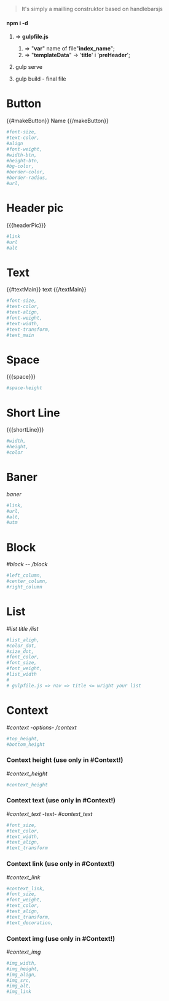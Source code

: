 > It's simply a mailling construktor based on handlebarsjs


#### npm i -d ####

1. => __gulpfile.js__
    1. => "__var__" name of file"__index_name__";
    2. => "__templateData__" -> '__title__' i '__preHeader__';


2. gulp serve

3. gulp build - final file



# Button
{{#makeButton}}
    Name
{{/makeButton}}
```bash
#font-size,
#text-color,
#align
#font-weight,
#width-btn,
#height-btn,
#bg-color,
#border-color,
#border-radius,
#url,
```

# Header pic
{{{headerPic}}}

```bash
#link
#url
#alt
```

# Text
{{#textMain}}
    text
{{/textMain}}

```bash
#font-size,
#text-color,
#text-align,
#font-weight,
#text-width,
#text-transform,
#text_main
`````

# Space
{{{space}}}

```bash
#space-height
```

# Short Line
{{{shortLine}}}

```bash
#width,
#height,
#color
```

# Baner
_baner_

```bash
#link,
#url,
#alt,
#utm
```

# Block
_#block --  /block_

```bash
#left_column,
#center_column,
#right_column
```

# List
_#list title  /list_

```bash
#list_aligh,
#color_dot,
#size_dot,
#font_color,
#font_size,
#font_weight,
#list_width
#
# gulpfile.js => nav => title <= wright your list
```


# Context
_#context  -options-  /context_

```bash
#top_height,
#bottom_height
```

### Context height (use only in #Context!)
_#context_height_

```bash
#context_height
```

### Context text (use only in #Context!)
_#context_text  -text-  #context_text_

```bash
#font_size,
#text_color,
#text_width,
#text_align,
#text_transform
```

### Context link (use only in #Context!)
_#context_link_

```bash
#context_link,
#font_size,
#font_weight,
#text_color,
#text_align,
#text_transform,
#text_decoration,
```

### Context img (use only in #Context!)
_#context_img_

```bash
#img_width,
#img_height,
#img_align,
#img_src,
#img_alt,
#img_link
```

